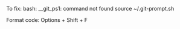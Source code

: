 To fix: bash: __git_ps1: command not found
source ~/.git-prompt.sh

Format code:
Options + Shift + F
